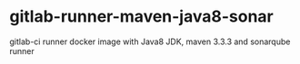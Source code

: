 # gitlab-runner-maven-java8-sonar
gitlab-ci runner docker image with Java8 JDK, maven 3.3.3 and sonarqube runner
